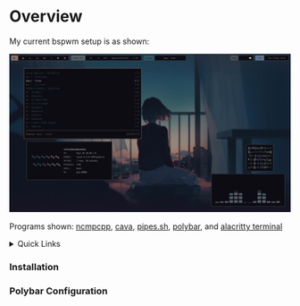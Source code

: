 # Overview

My current bspwm setup is as shown:

![.](scrots/desktop-1-scrot.png)

Programs shown: [ncmpcpp](https://github.com/ncmpcpp/ncmpcpp), [cava](https://github.com/karlstav/cava), [pipes.sh](https://github.com/pipeseroni/pipes.sh), [polybar](https://github.com/polybar/polybar), and [alacritty terminal](https://github.com/alacritty/alacritty)

<details>
<summary>Quick Links</summary>

- [Installation](https://github.com/co1ncidence/dotfiles#Intstallation)
- [Polybar Configuration](https://github.com/co1ncidence/dotfiles#Polybar-Configuration)

</details>

### Installation

### Polybar Configuration

